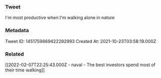 ### Tweet
I'm most productive when I'm walking alone in nature

### Metadata
Tweet ID: 1451759869422292993
Created At: 2021-10-23T03:58:19.000Z

### Related
[[2022-02-07T22:25:43.000Z - naval - The best investors spend most of their time walking]]

